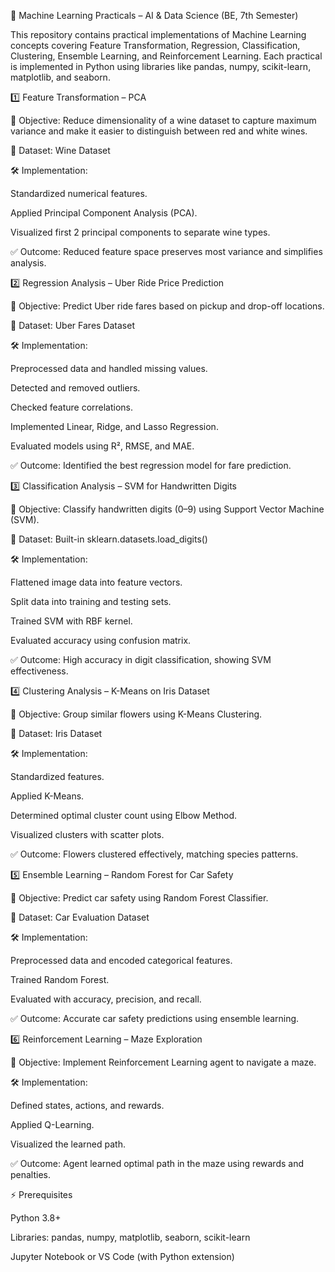 🧠 Machine Learning Practicals – AI & Data Science (BE, 7th Semester)

This repository contains practical implementations of Machine Learning concepts covering Feature Transformation, Regression, Classification, Clustering, Ensemble Learning, and Reinforcement Learning. Each practical is implemented in Python using libraries like pandas, numpy, scikit-learn, matplotlib, and seaborn.

1️⃣ Feature Transformation – PCA

🎯 Objective: Reduce dimensionality of a wine dataset to capture maximum variance and make it easier to distinguish between red and white wines.

📂 Dataset: Wine Dataset

🛠 Implementation:

Standardized numerical features.

Applied Principal Component Analysis (PCA).

Visualized first 2 principal components to separate wine types.

✅ Outcome: Reduced feature space preserves most variance and simplifies analysis.

2️⃣ Regression Analysis – Uber Ride Price Prediction

🎯 Objective: Predict Uber ride fares based on pickup and drop-off locations.

📂 Dataset: Uber Fares Dataset

🛠 Implementation:

Preprocessed data and handled missing values.

Detected and removed outliers.

Checked feature correlations.

Implemented Linear, Ridge, and Lasso Regression.

Evaluated models using R², RMSE, and MAE.

✅ Outcome: Identified the best regression model for fare prediction.

3️⃣ Classification Analysis – SVM for Handwritten Digits

🎯 Objective: Classify handwritten digits (0–9) using Support Vector Machine (SVM).

📂 Dataset: Built-in sklearn.datasets.load_digits()

🛠 Implementation:

Flattened image data into feature vectors.

Split data into training and testing sets.

Trained SVM with RBF kernel.

Evaluated accuracy using confusion matrix.

✅ Outcome: High accuracy in digit classification, showing SVM effectiveness.

4️⃣ Clustering Analysis – K-Means on Iris Dataset

🎯 Objective: Group similar flowers using K-Means Clustering.

📂 Dataset: Iris Dataset

🛠 Implementation:

Standardized features.

Applied K-Means.

Determined optimal cluster count using Elbow Method.

Visualized clusters with scatter plots.

✅ Outcome: Flowers clustered effectively, matching species patterns.

5️⃣ Ensemble Learning – Random Forest for Car Safety

🎯 Objective: Predict car safety using Random Forest Classifier.

📂 Dataset: Car Evaluation Dataset

🛠 Implementation:

Preprocessed data and encoded categorical features.

Trained Random Forest.

Evaluated with accuracy, precision, and recall.

✅ Outcome: Accurate car safety predictions using ensemble learning.

6️⃣ Reinforcement Learning – Maze Exploration

🎯 Objective: Implement Reinforcement Learning agent to navigate a maze.

🛠 Implementation:

Defined states, actions, and rewards.

Applied Q-Learning.

Visualized the learned path.

✅ Outcome: Agent learned optimal path in the maze using rewards and penalties.

⚡ Prerequisites

Python 3.8+

Libraries: pandas, numpy, matplotlib, seaborn, scikit-learn

Jupyter Notebook or VS Code (with Python extension)
